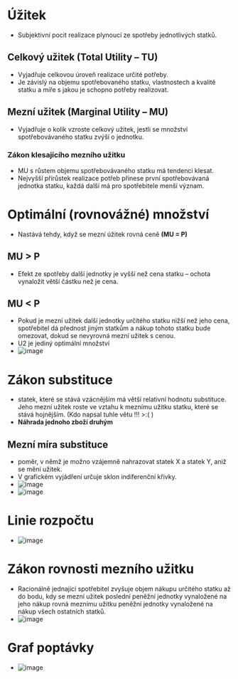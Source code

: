 # Úžitek
* Subjektivní pocit realizace plynoucí ze spotřeby jednotlivých statků.

## Celkový užitek (Total Utility – TU) 
* Vyjadřuje celkovou úroveň realizace určité potřeby. 
* Je závislý na objemu spotřebovaného statku, vlastnostech a kvalitě statku a míře s jakou je schopno potřeby realizovat.

## Mezní užitek (Marginal Utility – MU) 
* Vyjadřuje o kolik vzroste celkový užitek, jestli se množství spotřebovávaného statku zvýší o jednotku.

### Zákon klesajícího mezního užitku 
* MU s růstem objemu spotřebovávaného statku má tendenci klesat.
* Nejvyšší přírůstek realizace potřeb přinese první spotřebovávaná jednotka statku, každá další má pro spotřebitele menší význam.

# Optimální (rovnovážné) množství 
* Nastává tehdy, když se mezní úžitek rovná ceně **(MU = P)**
## MU > P 
* Efekt ze spotřeby další jednotky je vyšší než cena statku – ochota vynaložit větší částku než je cena.
## MU < P 
* Pokud je mezní užitek další jednotky určitého statku nižší než jeho cena, spotřebitel dá přednost jiným statkům a nákup tohoto statku bude omezovat, dokud se nevyrovná mezní užitek s cenou.
* U2 je jediný optimální množství
* ![image](https://user-images.githubusercontent.com/56109982/144705325-d5b91497-255c-4f4c-b6d3-6b2da2b9aa55.png)

# Zákon substituce
* statek, které se stává vzácnějším má větší relativní hodnotu substituce. Jeho mezní užitek roste ve vztahu k meznímu užitku statku, které se stává hojnějším. (Kdo napsal tuhle větu !!! >:( )
* **Náhrada jednoho zboží druhým**
## Mezní míra substituce
* poměr, v němž je možno vzájemně nahrazovat statek X a statek Y, aniž se mění užitek.
* V grafickém vyjádření určuje sklon indiferenční křivky.
* ![image](https://user-images.githubusercontent.com/56109982/144705616-c5fd9361-a9c5-406b-8da4-28232b814d1b.png)
* ![image](https://user-images.githubusercontent.com/56109982/144705653-f294a5a4-b806-4101-9a8a-328e444305d9.png)

# Linie rozpočtu
* ![image](https://user-images.githubusercontent.com/56109982/144705679-88a03c76-9d26-475a-bfcc-097e5527ca91.png)

# Zákon rovnosti mezního užitku
* Racionálně jednající spotřebitel zvyšuje objem nákupu určitého statku až do bodu, kdy se mezní užitek poslední peněžní jednotky vynaložené na jeho nákup rovná meznímu užitku peněžní jednotky vynaložené na nákup všech ostatních statků.
* ![image](https://user-images.githubusercontent.com/56109982/144705572-941ef20f-58fb-4db5-a84e-7218839a4c05.png)

# Graf poptávky
* ![image](https://user-images.githubusercontent.com/56109982/144705584-73b53488-d49c-4c0e-ad27-d93e4af283fa.png)



